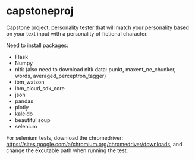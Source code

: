 # capstoneproj
Capstone project, personality tester that will match your personality based on your text input with a personality of fictional character.

Need to install packages:
* Flask
* Numpy
* nltk (also need to download nltk data: punkt, maxent_ne_chunker, words, averaged_perceptron_tagger)
* ibm_watson
* ibm_cloud_sdk_core
* json
* pandas
* plotly
* kaleido
* beautiful soup
* selenium

For selenium tests, download the chromedriver: https://sites.google.com/a/chromium.org/chromedriver/downloads, and change the excutable path when running the test.
